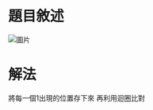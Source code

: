 # 題目敘述
![圖片](https://github.com/Ridost/Leetcode_Practice/assets/35066190/d6feae93-3877-41c5-9db9-8f734085527d)
# 解法
將每一個1出現的位置存下來 再利用迴圈比對
